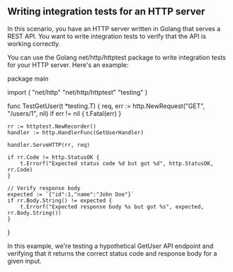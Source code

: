 ## Writing integration tests for an HTTP server

In this scenario, you have an HTTP server written in Golang that serves a REST API. You want to write integration tests to verify that the API is working correctly.

You can use the Golang net/http/httptest package to write integration tests for your HTTP server. Here's an example:

package main

import (
"net/http"
"net/http/httptest"
"testing"
)

func TestGetUser(t \*testing.T) {
req, err := http.NewRequest("GET", "/users/1", nil)
if err != nil {
t.Fatal(err)
}

    rr := httptest.NewRecorder()
    handler := http.HandlerFunc(GetUserHandler)

    handler.ServeHTTP(rr, req)

    if rr.Code != http.StatusOK {
        t.Errorf("Expected status code %d but got %d", http.StatusOK, rr.Code)
    }

    // Verify response body
    expected := `{"id":1,"name":"John Doe"}`
    if rr.Body.String() != expected {
        t.Errorf("Expected response body %s but got %s", expected, rr.Body.String())
    }

}

In this example, we're testing a hypothetical GetUser API endpoint and verifying that it returns the correct status code and response body for a given input.
